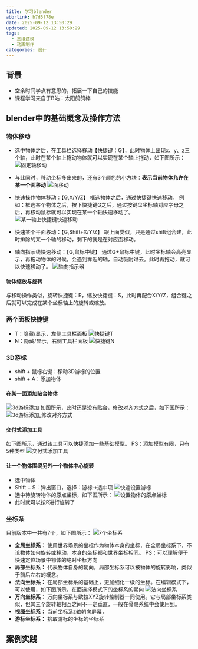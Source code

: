 ```yaml
---
title: 学习blender
abbrlink: b7d5f78e
date: 2025-09-12 13:50:29
updated: 2025-09-12 13:50:29
tags:
  - 三维建模
  - 动画制作
categories: 设计
---
```



## 背景
<!-- more -->

- 空余时间学点有意思的，拓展一下自己的技能
- 课程学习来自于B站：太阳鸽鸽棒


## blender中的基础概念及操作方法
### 物体移动
- 选中物体之后，在工具栏选择移动【快捷键：G】，此时物体上出现x、y、z三个轴，此时在某个轴上拖动物体就可以实现在某个轴上拖动，如下图所示：
![固定轴移动](b7d5f78e/PixPin_2025-09-12_15-17-00.png)

- 与此同时，移动坐标多出来的，还有3个颜色的小方块：**表示当前物体允许在某一个面移动**
![面移动](b7d5f78e/PixPin_2025-09-12_15-32-24.png)

- 快速操作物体移动：【G,X/Y/Z】
框选物体之后，通过快捷键快速移动。
例如：框选某个物体之后，按下快捷键G之后，通过按键盘坐标轴对应字母之后，再移动鼠标就可以实现在某一个轴快速移动了。
![某一轴上快捷键快速移动](b7d5f78e/PixPin_2025-09-12_15-39-44.png)

- 快速某个平面移动：【G,Shift+X/Y/Z】
跟上面类似，只是通过shift组合建，此时排除的某一个轴的移动，剩下的就是在对应面移动。

- 轴向指示线快速移动：【G,鼠标中键】
通过G+鼠标中键，此时坐标轴会高亮显示，再拖动物体的时候，会遇到靠近的轴，自动吸附过去。此时再拖动，就可以快速移动了。
![轴向指示器](b7d5f78e/PixPin_2025-09-12_15-49-02)

#### 物体缩放与旋转
与移动操作类似，旋转快捷键：R，缩放快捷键：S，此时再配合X/Y/Z，组合键之后就可以完成在某个坐标轴上的旋转或缩放。

### 两个面板快捷键
- T：隐藏/显示，左侧工具栏面板
![快捷键T](b7d5f78e/short_key_T.png)
- N：隐藏/显示，右侧工具栏面板
![快捷键N](b7d5f78e/short_key_N.png)

### 3D游标
- shift + 鼠标右键：移动3D游标的位置
- shift + A：添加物体

#### 在某一面添加贴合物体
![3d游标添加](b7d5f78e/3d游标添加.png)
如图所示，此时还是没有贴合，修改对齐方式之后，如下图所示：
![3d游标添加_修改对齐方式](b7d5f78e/3d游标添加_修改对齐方式.png)

#### 交付式添加工具
如下图所示，通过该工具可以快捷添加一些基础模型。
PS：添加模型有限，只有5种类型
![交付式添加工具](b7d5f78e/交付式添加工具.png)

#### 让一个物体围绕另外一个物体中心旋转
- 选中物体
- Shift + S：弹出窗口，选择：游标->选中项
  ![快速设置游标](b7d5f78e/快速设置游标.png)
- 选中待旋转物体的原点坐标，如下图所示：
  ![设置物体的原点坐标](b7d5f78e/设置物体的原点坐标.png)
- 此时就可以按R进行旋转了

### 坐标系
目前版本中一共有7个，如下图所示：
![7个坐标系](b7d5f78e/7个坐标系.png)

- **全局坐标系：** 使用世界场景的坐标作为物体本身的坐标，在全局坐标系下，不论物体如何旋转或移动，本身的坐标都和世界坐标相同。
  PS：可以理解便于快速定位场景中物体的绝对坐标方向
- **局部坐标系：** 代表物体自身的朝向，局部坐标系可以被物体的旋转影响，类似于前后左右的概念。
- **法向坐标系：** 在局部坐标系的基础上，更加细化一级的坐标。在编辑模式下，可以使用，如下图所示，在面选择模式下的坐标系的朝向
  ![法向坐标系](b7d5f78e/法向坐标系.png)
- **万向坐标系：** 万向坐标系与欧拉XYZ旋转控制器一同使用。它与局部坐标系类似，但其三个旋转轴相互之间不一定垂直，一般在骨骼系统中会使用到。
- **视图坐标系：** 当前坐标系z轴朝向屏幕，
- **游标坐标系：** 拾取游标的坐标的坐标系

## 案例实践